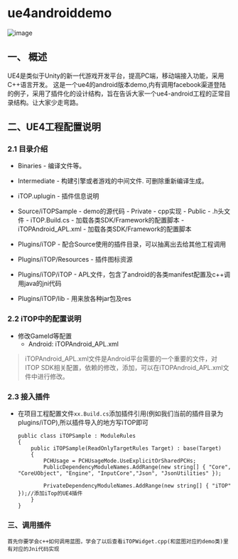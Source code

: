 # ue4androiddemo</br>
    
![image](https://github.com/ShibinHuang/HomeAnimationImageView/blob/master/ezgif-5-710f8d46fe.gif)

## 一、 概述
UE4是类似于Unity的新一代游戏开发平台，提高PC端，移动端接入功能，采用C++语言开发。 
这是一个ue4的android版本demo,内有调用facebook渠道登陆的例子，采用了插件化的设计结构，旨在告诉大家一个ue4-android工程的正常目录结构。让大家少走弯路。

## 二、UE4工程配置说明  
### 2.1 目录介绍
+ Binaries - 编译文件等。
+ Intermediate - 构建引擎或者游戏的中间文件. 可删除重新编译生成。
+ iTOP.uplugin - 插件信息说明
 
+ Source/iTOPSample - demo的源代码
       - Private - cpp实现
       - Public - .h头文件
       - iTOP.Build.cs - 加载各类SDK/Framework的配置脚本
       - iTOPAndroid_APL.xml - 加载各类SDK/Framework的配置脚本
+ Plugins/iTOP - 配合Source使用的插件目录，可以抽离出去给其他工程调用
+ Plugins/iTOP/Resources - 插件图标资源 
+ Plugins/iTOP/iTOP - APL文件，包含了android的各类manifest配置及c++调用java的jni代码
+ Plugins/iTOP/lib - 用来放各种jar包及res

### 2.2 iTOP中的配置说明
+ 修改GameId等配置
  - Android: iTOPAndroid_APL.xml
  
> iTOPAndroid_APL.xml文件是Android平台需要的一个重要的文件，对ITOP SDK相关配置，依赖的修改，添加，可以在iTOPAndroid_APL.xml文件中进行修改。
	   
### 2.3 接入插件
+ 在项目工程配置文件`xx.Build.cs`添加插件引用(例如我们当前的插件目录为plugins/iTOP),所以插件导入的地方写iTOP即可

	```
	public class iTOPSample : ModuleRules
	{
		public iTOPSample(ReadOnlyTargetRules Target) : base(Target)
		{
			PCHUsage = PCHUsageMode.UseExplicitOrSharedPCHs;
			PublicDependencyModuleNames.AddRange(new string[] { "Core", "CoreUObject", "Engine", "InputCore","Json", "JsonUtilities" }); 
	
			PrivateDependencyModuleNames.AddRange(new string[] { "iTOP" });//添加iTop的UE4插件
		}
	}
	```

### 三、调用插件  
    首先你要学会c++如何调用蓝图，学会了以后查看iTOPWidget.cpp(和蓝图对应的demo类)里有对应的Jni代码实现
    
